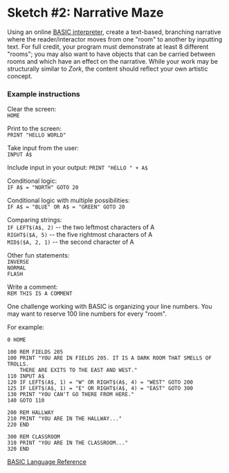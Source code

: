 # Sketch #2: Narrative Maze

Using an online [BASIC interpreter](https://www.calormen.com/jsbasic/), create a text-based, branching narrative where the reader/interactor moves from one "room" to another by inputting text. For full credit, your program must demonstrate at least 8 different "rooms"; you may also want to have objects that can be carried between rooms and which have an effect on the narrative. While your work may be structurally similar to _Zork_, the content should reflect your own artistic concept.

### Example instructions

Clear the screen:  
`HOME`  

Print to the screen:  
`PRINT "HELLO WORLD"`  

Take input from the user:  
`INPUT A$`  

Include input in your output:
`PRINT "HELLO " + A$`  

Conditional logic:  
`IF A$ = "NORTH" GOTO 20`  

Conditional logic with multiple possibilities:  
`IF A$ = "BLUE" OR A$ = "GREEN" GOTO 20`

Comparing strings:  
`IF LEFT$(A$, 2)` -- the two leftmost characters of A  
`RIGHT$($A, 5)` -- the five rightmost characters of A  
`MID$($A, 2, 1)` -- the second character of A  

Other fun statements:  
`INVERSE`  
`NORMAL`  
`FLASH`  

Write a comment:  
`REM THIS IS A COMMENT`


One challenge working with BASIC is organizing your line numbers. You may want to reserve 100 line numbers for every "room". 

For example:
```
0 HOME

100 REM FIELDS 205
100 PRINT "YOU ARE IN FIELDS 205. IT IS A DARK ROOM THAT SMELLS OF TROLLS. 
    THERE ARE EXITS TO THE EAST AND WEST."
110 INPUT A$
120 IF LEFT$(A$, 1) = "W" OR RIGHT$(A$, 4) = "WEST" GOTO 200
125 IF LEFT$(A$, 1) = "E" OR RIGHT$(A$, 4) = "EAST" GOTO 300
130 PRINT "YOU CAN'T GO THERE FROM HERE."
140 GOTO 110

200 REM HALLWAY
210 PRINT "YOU ARE IN THE HALLWAY..."
220 END

300 REM CLASSROOM
310 PRINT "YOU ARE IN THE CLASSROOM..."
320 END
```


[BASIC Language Reference](https://www.apple.asimov.net/documentation/programming/basic/Applesoft%20BASIC%20Quick%20Reference%20Guide.pdf)


